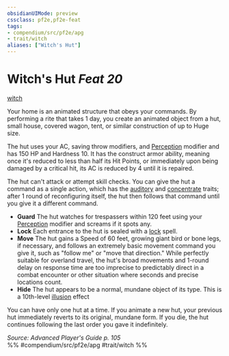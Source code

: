 ```yaml
---
obsidianUIMode: preview
cssclass: pf2e,pf2e-feat
tags:
- compendium/src/pf2e/apg
- trait/witch
aliases: ["Witch's Hut"]
---
```

# Witch's Hut  *Feat 20*  
[witch](rules/traits/witch-apg.md)  


Your home is an animated structure that obeys your commands. By performing a rite that takes 1 day, you create an animated object from a hut, small house, covered wagon, tent, or similar construction of up to Huge size.

The hut uses your AC, saving throw modifiers, and [Perception](compendium/skills.md#Perception) modifier and has 150 HP and Hardness 10. It has the construct armor ability, meaning once it's reduced to less than half its Hit Points, or immediately upon being damaged by a critical hit, its AC is reduced by 4 until it is repaired.

The hut can't attack or attempt skill checks. You can give the hut a command as a single action, which has the [auditory](rules/traits/auditory.md) and [concentrate](rules/traits/concentrate.md) traits; after 1 round of reconfiguring itself, the hut then follows that command until you give it a different command.

- **Guard** The hut watches for trespassers within 120 feet using your [Perception](compendium/skills.md#Perception) modifier and screams if it spots any.
- **Lock** Each entrance to the hut is sealed with a [lock](compendium/spells/lock.md) spell.
- **Move** The hut gains a Speed of 60 feet, growing giant bird or bone legs, if necessary, and follows an extremely basic movement command you give it, such as "follow me" or "move that direction." While perfectly suitable for overland travel, the hut's broad movements and 1-round delay on response time are too imprecise to predictably direct in a combat encounter or other situation where seconds and precise locations count.
- **Hide** The hut appears to be a normal, mundane object of its type. This is a 10th-level [illusion](rules/traits/illusion.md) effect

You can have only one hut at a time. If you animate a new hut, your previous hut immediately reverts to its original, mundane form. If you die, the hut continues following the last order you gave it indefinitely.

*Source: Advanced Player's Guide p. 105*  
%% #compendium/src/pf2e/apg #trait/witch %%